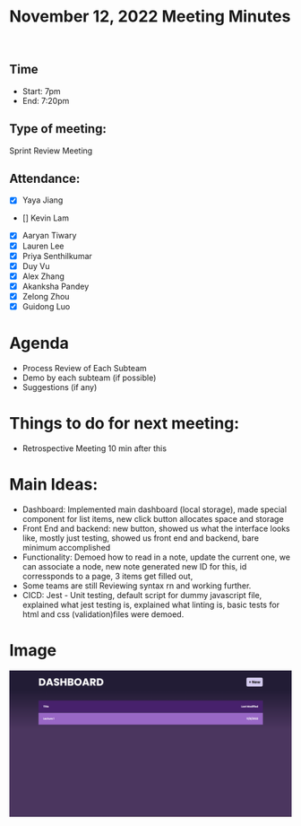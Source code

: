 <!-- Note taker: Aaryan Tiwary-->
<!-- Month Date, 2022-->
# November 12, 2022 Meeting Minutes
​
<!-- XX:XX AM/PM -->
## Time
- Start: 7pm
- End: 7:20pm
​
<!-- TA or team, etc.-->
## Type of meeting: 
​Sprint Review Meeting 
<!-- [x] for present -->
## Attendance:
- [x] Yaya Jiang
- [] Kevin Lam
- [x] Aaryan Tiwary
- [x] Lauren Lee
- [x] Priya Senthilkumar
- [x] Duy Vu
- [x] Alex Zhang
- [x] Akanksha Pandey
- [x] Zelong Zhou
- [x] Guidong Luo
​
<!-- Topics for the meeting-->
# Agenda
- Process Review of Each Subteam
- Demo by each subteam (if possible)
- Suggestions (if any) 
​
<!-- homework basically zzzz-->
# Things to do for next meeting:
- Retrospective Meeting 10 min after this
​
<!-- what was discussed for each topic-->
# Main Ideas:
- Dashboard: Implemented main dashboard (local storage), made special component for list items, new click button allocates space and storage 
- Front End and backend: new button, showed us what the interface looks like, mostly just testing, showed us front end and backend, bare minimum accomplished
- Functionality: Demoed how to read in a note, update the current one, we can associate a node, new note generated new ID for this, id corressponds to a page, 3 items get filled out, 
- Some teams are still Reviewing syntax rn and working further.
- CICD: Jest - Unit testing, default script for dummy javascript file, explained what jest testing is, explained what linting is, basic tests for html and css (validation)files were demoed. 
# Image
![Alt text](sprintreviewimage.png "Frontend Image")
